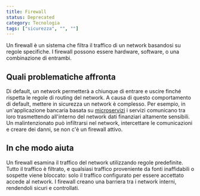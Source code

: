 ```yaml
---
title: Firewall
status: Deprecated
category: Tecnologia
tags: ["sicurezza", "", ""]
---
```




Un firewall è un sistema che filtra il traffico di un network basandosi su regole specifiche.
I firewall possono essere hardware, software, o una combinazione di entrambi.

## Quali problematiche affronta

Di default, un network permetterà a chiunque di entrare e uscire finché rispetta le regole di routing del network.
A causa di questo comportamento di default, mettere in sicurezza un network è complesso.
Per esempio, in un'applicazione bancaria basata su [microservizi](/it/microservices/) i servizi comunicano tra loro trasmettendo all'interno del network dati finanziari altamente sensibili.
Un malintenzionato può infiltrarsi nel network, intercettare le comunicazioni e creare dei danni, se non c'è un firewall attivo.

## In che modo aiuta

Un firewall esamina il traffico del network utilizzando regole predefinite.
Tutto il traffico è filtrato, e qualsiasi traffico proveniente da fonti inaffidabili o sospette viene bloccato: solo il traffico configurato per essere accettato accede al network.
I firewall creano una barriera tra i network interni, rendendoli sicuri e controllati.
